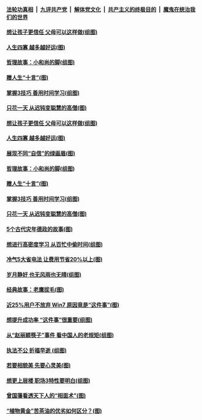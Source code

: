 

####  [法轮功真相](../../../../basic/blob/master/README.md?t=08162102) &nbsp;|&nbsp; [九评共产党](../../../../9ping.md/blob/master/README.md?t=08162102) &nbsp;|&nbsp; [解体党文化](../../../../jtdwh.md/blob/master/README.md?t=08162102)  &nbsp;|&nbsp; [共产主义的终极目的](../../../../gczydzjmd.md/blob/master/README.md?t=08162102) &nbsp;|&nbsp; [魔鬼在统治我们的世界](../../../../mgztzwmdsj.md/blob/master/README.md?t=08162102) 

#### [想让孩子更信任 父母可以这样做(组图)](../pages/p8/943143.md?t=08162102) 

#### [人生四寡 越多越好运(图)](../pages/p8/943133.md?t=08162102) 

#### [哲理故事：小和尚的脚(组图)](../pages/p8/942862.md?t=08162102) 

#### [赠人生“十言”(图)](../pages/p8/942655.md?t=08162102) 

#### [掌握3技巧 善用时间学习(组图)](../pages/p8/943037.md?t=08162102) 

#### [只花一天 从迟钝变聪慧的高僧(图)](../pages/p8/942639.md?t=08162102) 

#### [想让孩子更信任 父母可以这样做(组图)](../pages/p8/943143.md?t=08162102) 

#### [人生四寡 越多越好运(图)](../pages/p8/943133.md?t=08162102) 

#### [展现不同“自信”的绿画眉(图)](../pages/p8/943124.md?t=08162102) 

#### [哲理故事：小和尚的脚(组图)](../pages/p8/942862.md?t=08162102) 

#### [赠人生“十言”(图)](../pages/p8/942655.md?t=08162102) 

#### [掌握3技巧 善用时间学习(组图)](../pages/p8/943037.md?t=08162102) 

#### [只花一天 从迟钝变聪慧的高僧(图)](../pages/p8/942639.md?t=08162102) 

#### [5个古代灾年德政的故事(图)](../pages/p8/942543.md?t=08162102) 

#### [想进行高密度学习 从百忙中偷时间(组图)](../pages/p8/942941.md?t=08162102) 

#### [冷气5大省电法 让费用节省20%以上(图)](../pages/p8/942937.md?t=08162102) 

#### [岁月静好 也无风雨也无晴(组图)](../pages/p8/938924.md?t=08162102) 

#### [经典故事：老鹰拔毛(图)](../pages/p8/942653.md?t=08162102) 

#### [近25%用户不放弃 Win7 原因竟是“这件事”(图)](../pages/p8/942801.md?t=08162102) 

#### [想提升成功率 “这件事”很重要(组图)](../pages/p8/942788.md?t=08162102) 

#### [从“赵丽颖筷子”事件 看中国人的老规矩(组图)](../pages/p8/942541.md?t=08162102) 

#### [执法不公 折福早逝 (组图)](../pages/p8/941909.md?t=08162102) 

#### [若要相貌美 先要心灵美(图)](../pages/p8/941905.md?t=08162102) 

#### [想更上层楼 职场3特性要明白(组图)](../pages/p8/942676.md?t=08162102) 

#### [曾国藩看透天下人的“相面术”(图)](../pages/p8/941903.md?t=08162102) 

#### [“植物黄金”苦茶油的优劣如何区分？(图)](../pages/p8/942393.md?t=08162102) 

